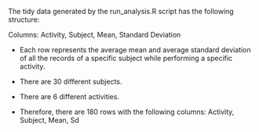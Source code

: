 The tidy data generated by the run_analysis.R script has the following structure:

Columns: Activity, Subject, Mean, Standard Deviation

* Each row represents the average mean and average standard deviation of all the records of a specific subject while performing a specific activity.

* There are 30 different subjects.

* There are 6 different activities.

* Therefore, there are 180 rows with the following columns: Activity, Subject, Mean, Sd
